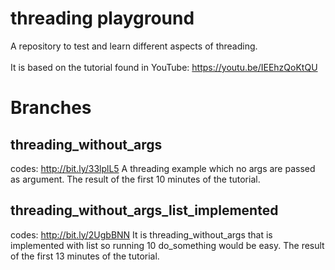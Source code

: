 # threading playground 
A repository to test and learn different aspects of threading.<br/>
<br/>
It is based on the tutorial found in YouTube:
https://youtu.be/IEEhzQoKtQU

# Branches
## threading_without_args
codes: http://bit.ly/33lplL5
A threading example which no args are passed as argument.
The result of the first 10 minutes of the tutorial.

## threading_without_args_list_implemented
codes: http://bit.ly/2UgbBNN
It is threading_without_args that is implemented with list so running 10 do_something would be easy. 
The result of the first 13 minutes of the tutorial.